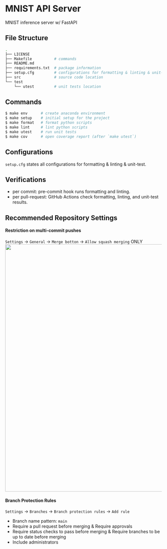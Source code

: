 # MNIST API Server
MNIST inference server w/ FastAPI

## File Structure
```bash
.
├── LICENSE
├── Makefile          # commands
├── README.md
├── requirements.txt  # package information
├── setup.cfg         # configurations for formatting & linting & unit-test
├── src               # source code location
└── test
    └── utest         # unit tests location
```

## Commands
```bash
$ make env      # create anaconda environment
$ make setup    # initial setup for the project
$ make format   # format python scripts
$ make lint     # lint python scripts
$ make utest    # run unit tests
$ make cov      # open coverage report (after `make utest`)
```

## Configurations
`setup.cfg` states all configurations for formatting & linting & unit-test.

## Verifications
- per commit: pre-commit hook runs formatting and linting.
- per pull-request: GitHub Actions check formatting, linting, and unit-test results.

## Recommended Repository Settings
#### Restriction on multi-commit pushes
`Settings` -> `General` -> `Merge botton` -> `Allow squash merging` ONLY
<img width="796" src="https://user-images.githubusercontent.com/14961526/152031596-a329a74c-add7-4d1c-ada5-d0279da16195.png">

#### Branch Protection Rules
`Settings` -> `Branches` -> `Branch protection rules` -> `Add rule`
- Branch name pattern: `main`
- Require a pull request before merging & Require approvals
- Require status checks to pass before merging & Require branches to be up to date before merging
- Include administrators
